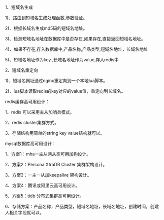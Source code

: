 1、短域名生成

1)、路由到短域名生成处理函数,参数验证。

2)、根据长域名生成md5码的短域名地址。

3)、检测短域名地址在数据库中是否存在,如果存在,直接返回短域名地址。

4)、如果不存在,存入数据库中,产品名称,产品类型,短域名地址，长域名地址

5)、短域名地址作为key ,长域名地址作为value,存入redis中


2、短域名重定向

1)、短域名网址通过nginx重定向到一个本地lua脚本。

2)、lua脚本读取redis的key对应的value值，重定向到长域名。


redis缓存高可用设计：

1、redis 可以采用主从加哨兵模式。

2、redis cluster集群方式。

3、存储结构用简单的string key value结构就可以。


mysql数据库高可用设计：

1、方案1：mha一主从两从高可用加构设计。

2、方案2：Percona XtraDB Cluster 集群架构设计。

3、方案3：一主一从加keepalive 架构设计。

4、方案4：腾讯或阿里云高可用设计。

5、方案5：tidb 分布式集群高可用设计。

6、存储方案：产品名称，产品类型，短域名地址，长域名地址，创建时间，创建人相关字段就可以。


